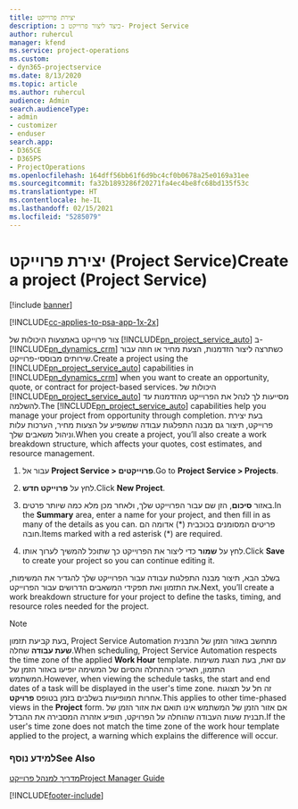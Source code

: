 ```yaml
---
title: יצירת פרוייקט
description: כיצד ליצור פרוייקט ב- Project Service
author: ruhercul
manager: kfend
ms.service: project-operations
ms.custom:
- dyn365-projectservice
ms.date: 8/13/2020
ms.topic: article
ms.author: ruhercul
audience: Admin
search.audienceType:
- admin
- customizer
- enduser
search.app:
- D365CE
- D365PS
- ProjectOperations
ms.openlocfilehash: 164dff56bb61f6d9bc4cf0b0678a25e0169a31ee
ms.sourcegitcommit: fa32b1893286f20271fa4ec4be8fc68bd135f53c
ms.translationtype: HT
ms.contentlocale: he-IL
ms.lasthandoff: 02/15/2021
ms.locfileid: "5285079"
---
```

# <a name="create-a-project-project-service"></a><span data-ttu-id="dfb55-103">יצירת פרוייקט (Project Service)</span><span class="sxs-lookup"><span data-stu-id="dfb55-103">Create a project (Project Service)</span></span>

[!include [banner](../includes/psa-now-project-operations.md)]

[!INCLUDE[cc-applies-to-psa-app-1x-2x](../includes/cc-applies-to-psa-app-1x-2x.md)]

<span data-ttu-id="dfb55-104">צור פרוייקט באמצעות היכולות של [!INCLUDE[pn_project_service_auto](../includes/pn-project-service-auto.md)] ב- [!INCLUDE[pn_dynamics_crm](../includes/pn-dynamics-crm.md)] כשתרצה ליצור הזדמנות, הצעת מחיר או חוזה עבור שירותים מבוססי-פרוייקט.</span><span class="sxs-lookup"><span data-stu-id="dfb55-104">Create a project using the [!INCLUDE[pn_project_service_auto](../includes/pn-project-service-auto.md)] capabilities in [!INCLUDE[pn_dynamics_crm](../includes/pn-dynamics-crm.md)] when you want to create an opportunity, quote, or contract for project-based services.</span></span> <span data-ttu-id="dfb55-105">היכולות של [!INCLUDE[pn_project_service_auto](../includes/pn-project-service-auto.md)] מסייעות לך לנהל את הפרוייקט מהזדמנות עד להשלמה.</span><span class="sxs-lookup"><span data-stu-id="dfb55-105">The [!INCLUDE[pn_project_service_auto](../includes/pn-project-service-auto.md)] capabilities help you manage your project from opportunity through completion.</span></span> <span data-ttu-id="dfb55-106">בעת יצירת פרוייקט, תיצור גם מבנה התפלגות עבודה שמשפיע על הצעות מחיר, הערכות עלות וניהול משאבים שלך.</span><span class="sxs-lookup"><span data-stu-id="dfb55-106">When you create a project, you’ll also create a work breakdown structure, which affects your quotes, cost estimates, and resource management.</span></span>  
  
1.  <span data-ttu-id="dfb55-107">עבור אל **Project Service > פרוייקטים**.</span><span class="sxs-lookup"><span data-stu-id="dfb55-107">Go to **Project Service > Projects**.</span></span>  
  
2.  <span data-ttu-id="dfb55-108">לחץ על **פרוייקט חדש**.</span><span class="sxs-lookup"><span data-stu-id="dfb55-108">Click **New Project**.</span></span>  
  
3.  <span data-ttu-id="dfb55-109">באזור **סיכום**, הזן שם עבור הפרוייקט שלך, ולאחר מכן מלא כמה שיותר פרטים.</span><span class="sxs-lookup"><span data-stu-id="dfb55-109">In the **Summary** area, enter a name for your project, and then fill in as many of the details as you can.</span></span> <span data-ttu-id="dfb55-110">פריטים המסומנים בכוכבית (\*) אדומה הם חובה.</span><span class="sxs-lookup"><span data-stu-id="dfb55-110">Items marked with a red asterisk (\*) are required.</span></span>  
  
4.  <span data-ttu-id="dfb55-111">לחץ על **שמור** כדי ליצור את הפרוייקט כך שתוכל להמשיך לערוך אותו.</span><span class="sxs-lookup"><span data-stu-id="dfb55-111">Click **Save** to create your project so you can continue editing it.</span></span>  
  
<span data-ttu-id="dfb55-112">בשלב הבא, תיצור מבנה התפלגות עבודה עבור הפרוייקט שלך להגדיר את המשימות, את התזמון ואת תפקידי המשאבים הדרושים עבור הפרוייקט.</span><span class="sxs-lookup"><span data-stu-id="dfb55-112">Next, you’ll create a work breakdown structure for your project to define the tasks, timing, and resource roles needed for the project.</span></span>  

> [!NOTE]
> <span data-ttu-id="dfb55-113">בעת קביעת תזמון, Project Service Automation מתחשב באזור הזמן של התבנית **שעת עבודה** שחלה.</span><span class="sxs-lookup"><span data-stu-id="dfb55-113">When scheduling, Project Service Automation respects the time zone of the applied **Work Hour** template.</span></span> <span data-ttu-id="dfb55-114">עם זאת, בעת הצגת משימות התזמון, תאריכי ההתחלה והסיום של המשימה יופיעו באזור הזמן של המשתמש.</span><span class="sxs-lookup"><span data-stu-id="dfb55-114">However, when viewing the schedule tasks, the start and end dates of a task will be displayed in the user's time zone.</span></span> <span data-ttu-id="dfb55-115">זה חל על תצוגות אחרות המופיעות בשלבים בזמן בטופס **פרויקט**.</span><span class="sxs-lookup"><span data-stu-id="dfb55-115">This applies to other time-phased views in the **Project** form.</span></span> <span data-ttu-id="dfb55-116">אם אזור הזמן של המשתמש אינו תואם את אזור הזמן של תבנית שעות העבודה שהוחלה על הפרויקט, תופיע אזהרה המסבירה את ההבדל.</span><span class="sxs-lookup"><span data-stu-id="dfb55-116">If the user's time zone does not match the time zone of the work hour template applied to the project, a warning which explains the difference will occur.</span></span> 
  
### <a name="see-also"></a><span data-ttu-id="dfb55-117">למידע נוסף</span><span class="sxs-lookup"><span data-stu-id="dfb55-117">See Also</span></span>  
 [<span data-ttu-id="dfb55-118">מדריך למנהל פרוייקט</span><span class="sxs-lookup"><span data-stu-id="dfb55-118">Project Manager Guide</span></span>](../psa/project-manager-guide.md)


[!INCLUDE[footer-include](../includes/footer-banner.md)]